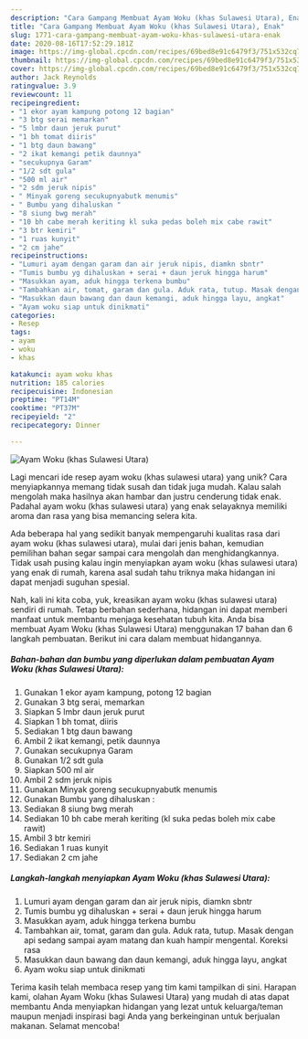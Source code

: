 ```yaml
---
description: "Cara Gampang Membuat Ayam Woku (khas Sulawesi Utara), Enak"
title: "Cara Gampang Membuat Ayam Woku (khas Sulawesi Utara), Enak"
slug: 1771-cara-gampang-membuat-ayam-woku-khas-sulawesi-utara-enak
date: 2020-08-16T17:52:29.181Z
image: https://img-global.cpcdn.com/recipes/69bed8e91c6479f3/751x532cq70/ayam-woku-khas-sulawesi-utara-foto-resep-utama.jpg
thumbnail: https://img-global.cpcdn.com/recipes/69bed8e91c6479f3/751x532cq70/ayam-woku-khas-sulawesi-utara-foto-resep-utama.jpg
cover: https://img-global.cpcdn.com/recipes/69bed8e91c6479f3/751x532cq70/ayam-woku-khas-sulawesi-utara-foto-resep-utama.jpg
author: Jack Reynolds
ratingvalue: 3.9
reviewcount: 11
recipeingredient:
- "1 ekor ayam kampung potong 12 bagian"
- "3 btg serai memarkan"
- "5 lmbr daun jeruk purut"
- "1 bh tomat diiris"
- "1 btg daun bawang"
- "2 ikat kemangi petik daunnya"
- "secukupnya Garam"
- "1/2 sdt gula"
- "500 ml air"
- "2 sdm jeruk nipis"
- " Minyak goreng secukupnyabutk menumis"
- " Bumbu yang dihaluskan "
- "8 siung bwg merah"
- "10 bh cabe merah keriting kl suka pedas boleh mix cabe rawit"
- "3 btr kemiri"
- "1 ruas kunyit"
- "2 cm jahe"
recipeinstructions:
- "Lumuri ayam dengan garam dan air jeruk nipis, diamkn sbntr"
- "Tumis bumbu yg dihaluskan + serai + daun jeruk hingga harum"
- "Masukkan ayam, aduk hingga terkena bumbu"
- "Tambahkan air, tomat, garam dan gula. Aduk rata, tutup. Masak dengan api sedang sampai ayam matang dan kuah hampir mengental. Koreksi rasa"
- "Masukkan daun bawang dan daun kemangi, aduk hingga layu, angkat"
- "Ayam woku siap untuk dinikmati"
categories:
- Resep
tags:
- ayam
- woku
- khas

katakunci: ayam woku khas 
nutrition: 185 calories
recipecuisine: Indonesian
preptime: "PT14M"
cooktime: "PT37M"
recipeyield: "2"
recipecategory: Dinner

---
```



![Ayam Woku (khas Sulawesi Utara)](https://img-global.cpcdn.com/recipes/69bed8e91c6479f3/751x532cq70/ayam-woku-khas-sulawesi-utara-foto-resep-utama.jpg)

Lagi mencari ide resep ayam woku (khas sulawesi utara) yang unik? Cara menyiapkannya memang tidak susah dan tidak juga mudah. Kalau salah mengolah maka hasilnya akan hambar dan justru cenderung tidak enak. Padahal ayam woku (khas sulawesi utara) yang enak selayaknya memiliki aroma dan rasa yang bisa memancing selera kita.



Ada beberapa hal yang sedikit banyak mempengaruhi kualitas rasa dari ayam woku (khas sulawesi utara), mulai dari jenis bahan, kemudian pemilihan bahan segar sampai cara mengolah dan menghidangkannya. Tidak usah pusing kalau ingin menyiapkan ayam woku (khas sulawesi utara) yang enak di rumah, karena asal sudah tahu triknya maka hidangan ini dapat menjadi suguhan spesial.


Nah, kali ini kita coba, yuk, kreasikan ayam woku (khas sulawesi utara) sendiri di rumah. Tetap berbahan sederhana, hidangan ini dapat memberi manfaat untuk membantu menjaga kesehatan tubuh kita. Anda bisa membuat Ayam Woku (khas Sulawesi Utara) menggunakan 17 bahan dan 6 langkah pembuatan. Berikut ini cara dalam membuat hidangannya.

<!--inarticleads1-->

##### Bahan-bahan dan bumbu yang diperlukan dalam pembuatan Ayam Woku (khas Sulawesi Utara):

1. Gunakan 1 ekor ayam kampung, potong 12 bagian
1. Gunakan 3 btg serai, memarkan
1. Siapkan 5 lmbr daun jeruk purut
1. Siapkan 1 bh tomat, diiris
1. Sediakan 1 btg daun bawang
1. Ambil 2 ikat kemangi, petik daunnya
1. Gunakan secukupnya Garam
1. Gunakan 1/2 sdt gula
1. Siapkan 500 ml air
1. Ambil 2 sdm jeruk nipis
1. Gunakan  Minyak goreng secukupnyabutk menumis
1. Gunakan  Bumbu yang dihaluskan :
1. Sediakan 8 siung bwg merah
1. Sediakan 10 bh cabe merah keriting (kl suka pedas boleh mix cabe rawit)
1. Ambil 3 btr kemiri
1. Sediakan 1 ruas kunyit
1. Sediakan 2 cm jahe




<!--inarticleads2-->

##### Langkah-langkah menyiapkan Ayam Woku (khas Sulawesi Utara):

1. Lumuri ayam dengan garam dan air jeruk nipis, diamkn sbntr
1. Tumis bumbu yg dihaluskan + serai + daun jeruk hingga harum
1. Masukkan ayam, aduk hingga terkena bumbu
1. Tambahkan air, tomat, garam dan gula. Aduk rata, tutup. Masak dengan api sedang sampai ayam matang dan kuah hampir mengental. Koreksi rasa
1. Masukkan daun bawang dan daun kemangi, aduk hingga layu, angkat
1. Ayam woku siap untuk dinikmati




Terima kasih telah membaca resep yang tim kami tampilkan di sini. Harapan kami, olahan Ayam Woku (khas Sulawesi Utara) yang mudah di atas dapat membantu Anda menyiapkan hidangan yang lezat untuk keluarga/teman maupun menjadi inspirasi bagi Anda yang berkeinginan untuk berjualan makanan. Selamat mencoba!
